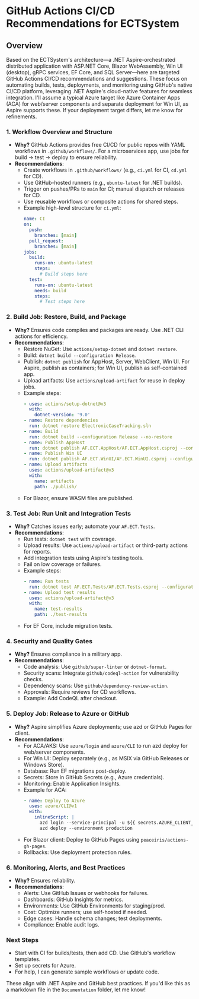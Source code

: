 # GitHub Actions CI/CD Recommendations for ECTSystem

## Overview
Based on the ECTSystem's architecture—a .NET Aspire-orchestrated distributed application with ASP.NET Core, Blazor WebAssembly, Win UI (desktop), gRPC services, EF Core, and SQL Server—here are targeted GitHub Actions CI/CD recommendations and suggestions. These focus on automating builds, tests, deployments, and monitoring using GitHub's native CI/CD platform, leveraging .NET Aspire's cloud-native features for seamless integration. I'll assume a typical Azure target like Azure Container Apps (ACA) for web/server components and separate deployment for Win UI, as Aspire supports these. If your deployment target differs, let me know for refinements.

### 1. **Workflow Overview and Structure**
   - **Why?** GitHub Actions provides free CI/CD for public repos with YAML workflows in `.github/workflows/`. For a microservices app, use jobs for build → test → deploy to ensure reliability.
   - **Recommendations**:
     - Create workflows in `.github/workflows/` (e.g., `ci.yml` for CI, `cd.yml` for CD).
     - Use GitHub-hosted runners (e.g., `ubuntu-latest` for .NET builds).
     - Trigger on pushes/PRs to `main` for CI; manual dispatch or releases for CD.
     - Use reusable workflows or composite actions for shared steps.
     - Example high-level structure for `ci.yml`:
       ```yaml
       name: CI
       on:
         push:
           branches: [main]
         pull_request:
           branches: [main]
       jobs:
         build:
           runs-on: ubuntu-latest
           steps:
             # Build steps here
         test:
           runs-on: ubuntu-latest
           needs: build
           steps:
             # Test steps here
       ```

### 2. **Build Job: Restore, Build, and Package**
   - **Why?** Ensures code compiles and packages are ready. Use .NET CLI actions for efficiency.
   - **Recommendations**:
     - Restore NuGet: Use `actions/setup-dotnet` and `dotnet restore`.
     - Build: `dotnet build --configuration Release`.
     - Publish: `dotnet publish` for AppHost, Server, WebClient, Win UI. For Aspire, publish as containers; for Win UI, publish as self-contained app.
     - Upload artifacts: Use `actions/upload-artifact` for reuse in deploy jobs.
     - Example steps:
       ```yaml
       - uses: actions/setup-dotnet@v3
         with:
           dotnet-version: '9.0'
       - name: Restore dependencies
         run: dotnet restore ElectronicCaseTracking.sln
       - name: Build
         run: dotnet build --configuration Release --no-restore
       - name: Publish AppHost
         run: dotnet publish AF.ECT.AppHost/AF.ECT.AppHost.csproj --configuration Release --output ./publish/apphost
       - name: Publish Win UI
         run: dotnet publish AF.ECT.WinUI/AF.ECT.WinUI.csproj --configuration Release --self-contained --runtime win-x64 --output ./publish/winui
       - name: Upload artifacts
         uses: actions/upload-artifact@v3
         with:
           name: artifacts
           path: ./publish/
       ```
     - For Blazor, ensure WASM files are published.

### 3. **Test Job: Run Unit and Integration Tests**
   - **Why?** Catches issues early; automate your `AF.ECT.Tests`.
   - **Recommendations**:
     - Run tests: `dotnet test` with coverage.
     - Upload results: Use `actions/upload-artifact` or third-party actions for reports.
     - Add integration tests using Aspire's testing tools.
     - Fail on low coverage or failures.
     - Example steps:
       ```yaml
       - name: Run tests
         run: dotnet test AF.ECT.Tests/AF.ECT.Tests.csproj --configuration Release --collect "XPlat Code Coverage" --results-directory ./test-results
       - name: Upload test results
         uses: actions/upload-artifact@v3
         with:
           name: test-results
           path: ./test-results
       ```
     - For EF Core, include migration tests.

### 4. **Security and Quality Gates**
   - **Why?** Ensures compliance in a military app.
   - **Recommendations**:
     - Code analysis: Use `github/super-linter` or `dotnet-format`.
     - Security scans: Integrate `github/codeql-action` for vulnerability checks.
     - Dependency scans: Use `github/dependency-review-action`.
     - Approvals: Require reviews for CD workflows.
     - Example: Add CodeQL after checkout.

### 5. **Deploy Job: Release to Azure or GitHub**
   - **Why?** Aspire simplifies Azure deployments; use azd or GitHub Pages for client.
   - **Recommendations**:
     - For ACA/AKS: Use `azure/login` and `azure/CLI` to run azd deploy for web/server components.
     - For Win UI: Deploy separately (e.g., as MSIX via GitHub Releases or Windows Store).
     - Database: Run EF migrations post-deploy.
     - Secrets: Store in GitHub Secrets (e.g., Azure credentials).
     - Monitoring: Enable Application Insights.
     - Example for ACA:
       ```yaml
       - name: Deploy to Azure
         uses: azure/CLI@v1
         with:
           inlineScript: |
             azd login --service-principal -u ${{ secrets.AZURE_CLIENT_ID }} -p ${{ secrets.AZURE_CLIENT_SECRET }} --tenant-id ${{ secrets.AZURE_TENANT_ID }}
             azd deploy --environment production
       ```
     - For Blazor client: Deploy to GitHub Pages using `peaceiris/actions-gh-pages`.
     - Rollbacks: Use deployment protection rules.

### 6. **Monitoring, Alerts, and Best Practices**
   - **Why?** Ensures reliability.
   - **Recommendations**:
     - Alerts: Use GitHub Issues or webhooks for failures.
     - Dashboards: GitHub Insights for metrics.
     - Environments: Use GitHub Environments for staging/prod.
     - Cost: Optimize runners; use self-hosted if needed.
     - Edge cases: Handle schema changes; test deployments.
     - Compliance: Enable audit logs.

### Next Steps
- Start with CI for builds/tests, then add CD. Use GitHub's workflow templates.
- Set up secrets for Azure.
- For help, I can generate sample workflows or update code.

These align with .NET Aspire and GitHub best practices. If you'd like this as a markdown file in the `Documentation` folder, let me know!